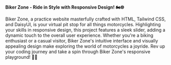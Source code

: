 **Biker Zone - Ride in Style with Responsive Design! 🏍️🌐**

Biker Zone, a practice website masterfully crafted with HTML, Tailwind CSS, and DaisyUI, is your virtual pit stop for all things motorcycles. 
Highlighting your skills in responsive design, this project features a sleek slider, adding a dynamic touch to the overall user experience. Whether you're 
a biking enthusiast or a casual visitor, Biker Zone's intuitive interface and visually 
appealing design make exploring the world of motorcycles a joyride. Rev up your coding journey and take a spin through Biker Zone's responsive playground! 🏁✨
